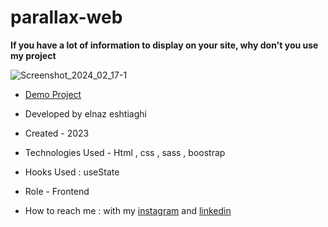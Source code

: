# parallax-web

**If you have a lot of information to display on your site, why don't you use my project**

![Screenshot_2024_02_17-1](https://github.com/elnaz-eshtiaghi/parallax-web/assets/146030206/244d3b92-e670-4260-bdfa-4100c4a91604)

- [Demo Project]( https://elnaz-eshtiaghi.github.io/personal-web/)

- Developed by elnaz eshtiaghi

- Created - 2023

- Technologies Used - Html , css , sass , boostrap

- Hooks Used : useState 

- Role - Frontend

- How to reach me : with my [instagram](https://www.instagram.com/elnaz_eshtiaghi) and [linkedin](https://www.linkedin.com/in/elnaz-eshtiaghi-936832290/)
